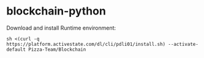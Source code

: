 # blockchain-python
Download and install Runtime environment:
```
sh <(curl -q https://platform.activestate.com/dl/cli/pdli01/install.sh) --activate-default Pizza-Team/Blockchain
```